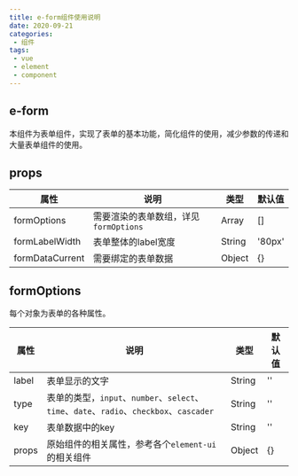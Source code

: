```yaml
---
title: e-form组件使用说明
date: 2020-09-21
categories:
 - 组件
tags:
 - vue
 - element
 - component
---
```


## e-form
本组件为表单组件，实现了表单的基本功能，简化组件的使用，减少参数的传递和大量表单组件的使用。

## props

属性|说明|类型|默认值
-|-|-|-
formOptions|需要渲染的表单数组，详见`formOptions`|Array|[]
formLabelWidth|表单整体的label宽度|String|'80px'
formDataCurrent|需要绑定的表单数据|Object|{}

## formOptions
每个对象为表单的各种属性。

属性|说明|类型|默认值
-|-|-|-
label|表单显示的文字|String|''
type|表单的类型，`input`、`number`、`select`、`time`、`date`、`radio`、`checkbox`、`cascader`|String|''
key|表单数据中的key|String|''
props|原始组件的相关属性，参考各个`element-ui`的相关组件|Object|{}